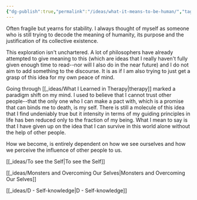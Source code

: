 ```yaml
---
{"dg-publish":true,"permalink":"/ideas/what-it-means-to-be-human/","tags":["thoughts","humanity","dump"],"noteIcon":"2","created":"2024-09-22T06:59:18.254+08:00","updated":"2024-12-17T20:48:45.512+08:00"}
---
```



Often fragile but yearns for stability. I always thought of myself as someone who is still trying to decode the meaning of humanity, its purpose and the justification of its collective existence.

This exploration isn't unchartered. A lot of philosophers have already attempted to give meaning to this (which are ideas that I really haven't fully given enough time to read--nor will I also do in the near future) and I do not aim to add something to the discourse. It is as if I am also trying to just get a grasp of this idea for my own peace of mind. 

Going through [[_ideas/What I Learned in Therapy\|therapy]] marked a paradigm shift on my mind. I used to believe that I cannot trust other people--that the only one who I can make a pact with, which is a promise that can binds me to death, is my self. There is still a molecule of this idea that I find undeniably true but it intensity in terms of my guiding principles in life has ben reduced only to the fraction of my being. What I mean to say is that I have given up on the idea that I can survive in this world alone without the help of other people.

How we become, is entirely dependent on how we see ourselves and how we perceive the influence of other people to us.

[[_ideas/To see the Self\|To see the Self]]

[[_ideas/Monsters and Overcoming Our Selves\|Monsters and Overcoming Our Selves]]

[[_ideas/D - Self-knowledge\|D - Self-knowledge]]